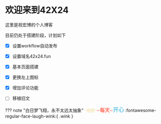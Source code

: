 # 欢迎来到42X24

这里是祝宏博的个人博客

目前仍处于搭建阶段，计划如下 

* [x] 设置workflow自动发布

* [x] 设置域名42x24.fun

* [x] 基本页面搭建
* [x] 更换左上图标
* [x] 增加评论功能
* [ ] 移植旧文

??? note "白日梦飞翔，永不太远太抽象"
    <font color=#f3e3b1 size=2>^**祝你**^</font><font color=#ff6c5b size=3>~**每天**~</font><font color=#64c7e4 size=4>**开心**</font> :fontawesome-regular-face-laugh-wink:{ .wink }

